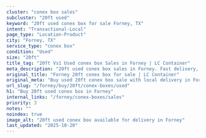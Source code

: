 ```yaml
---
cluster: "conex box sales"
subcluster: "20ft used"
keyword: "20ft used conex box for sale Forney, TX"
intent: "Transactional-Local"
page_type: "Location-Product"
city: "Forney, TX"
service_type: "conex box"
condition: "Used"
size: "20ft"
title_tag: "20ft Vs1 Used conex box Sales in Forney | LC Container"
meta_description: "20ft used conex box sales in Forney. Fast delivery, competitive pricing. Serving conex boxes area. Quote ID: 59P. Call (214) 524-4168 for your free quote today."
original_title: "Forney 20ft conex box for sale | LC Container"
original_meta: "Buy used 20ft conex box sale with local delivery in Forney, TX. LC Container — local Since 2003. Request a fast quote today."
url_slug: "/forney/buy/20ft/conex-boxes/used"
h1: "Buy 20ft used conex box in Forney"
internal_links: "/forney/conex-boxes/sales"
priority: 3
notes: ""
noindex: true
image_alt: "20ft used conex box available for delivery in Forney"
last_updated: "2025-10-20"
---
```


<!-- TODO: Add unique city/inventory copy, images, and internal links here. -->
